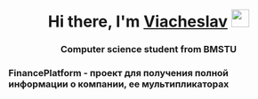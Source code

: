 <h1 align="center">Hi there, I'm <a href="https://daniilshat.ru/" target="_blank">Viacheslav</a> 
<img src="https://github.com/blackcater/blackcater/raw/main/images/Hi.gif" height="32"/></h1>
<h3 align="center">Computer science student from BMSTU</h3>

<h3>FinancePlatform - проект для получения полной информации о компании, ее мультипликаторах</h3>
